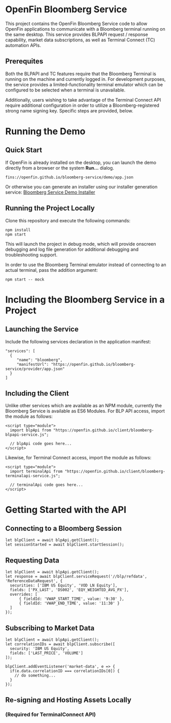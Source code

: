 # OpenFin Bloomberg Service

This project contains the OpenFin Bloomberg Service code to allow OpenFin applications to communicate with a Bloomberg terminal running on the same desktop. This service provides BLPAPI request / response capability, market data subscriptions, as well as Terminal Connect (TC) automation APIs.

## Prerequites

Both the BLPAPI and TC features require that the Bloomberg Terminal is running on the machine and currently logged in. For development purposes, the service provides a limited-functionality terminal emulator which can be configured to be selected when a terminal is unavailable.

Additionally, users wishing to take advantage of the Terminal Connect API require additional configuration in order to utilize a Bloomberg-registered strong name signing key. Specific steps are provided, below.

# Running the Demo

## Quick Start

If OpenFin is already installed on the desktop, you can launch the demo directly from a browser or the system **Run...** dialog.

```
fins://openfin.github.io/bloomberg-service/demo/app.json
```

Or otherwise you can generate an installer using our installer generation service:
[Bloomberg Service Demo Installer](https://install.openfin.co/download/?os=win&config=https%3A%2F%2Fopenfin.github.io%2Fbloomberg-service%2Fdemo%2Fapp.json&fileName=bloomberg-service-demo-installer)

## Running the Project Locally

Clone this repository and execute the following commands:

```
npm install
npm start
```

This will launch the project in debug mode, which will provide onscreen debugging and log file generation for additional debugging and troubleshooting support.

In order to use the Bloomberg Terminal emulator instead of connecting to an actual terminal, pass the addition argument:

```
npm start -- mock
```

# Including the Bloomberg Service in a Project

## Launching the Service

Include the following services declaration in the application manifest:

```
"services": [
  {
     "name": "bloomberg",
     "manifestUrl": "https://openfin.github.io/bloomberg-service/provider/app.json"
  }
]
```

## Including the Client

Unlike other services which are available as an NPM module, currently the Bloomberg Service is available as ES6 Modules.
For BLP API access, import the module as follows:

```
<script type="module">
  import blpApi from "https://openfin.github.io/client/bloomberg-blpapi-service.js";
  
  // blpApi code goes here...
</script>
```

Likewise, for Terminal Connect access, import the module as follows:

```
<script type="module">
  import terminalApi from "https://openfin.github.io/client/bloomberg-terminalapi-service.js";
  
  // terminalApi code goes here...
</script>
```

# Getting Started with the API

## Connecting to a Bloomberg Session

```
let blpClient = await blpApi.getClient();
let sessionStarted = await blpClient.startSession();
```

## Requesting Data

```
let blpClient = await blpApi.getClient();
let response = await blpClient.serviceRequest('//blp/refdata', 'ReferenceDataRequest', {
  securities: ['IBM US Equity', 'VOD LN Equity'],
  fields: ['PX_LAST', 'DS002', 'EQY_WEIGHTED_AVG_PX'],
  overrides: [
      { fieldId: 'VWAP_START_TIME', value: '9:30' },
      { fieldId: 'VWAP_END_TIME', value: '11:30' }
  ]
});
```

## Subscribing to Market Data

```
let blpClient = await blpApi.getClient();
let correlationIDs = await blpClient.subscribe([
  security: 'IBM US Equity',
  fields: ['LAST_PRICE', 'VOLUME']
]);

blpClient.addEventListener('market-data', e => {
  if(e.data.correlationID === correlationIDs[0]) {
    // do something...
  }
});
```

## Re-signing and Hosting Assets Locally
### (Required for TerminalConnect API)

